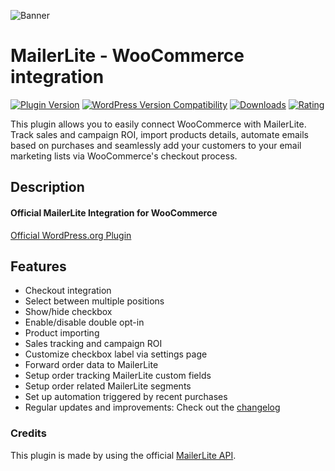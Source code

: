 ![Banner](https://ps.w.org/woo-mailerlite/assets/banner-772x250.png)

# MailerLite - WooCommerce integration
[![Plugin Version](https://img.shields.io/wordpress/plugin/v/woo-mailerlite.svg)](https://wordpress.org/plugins/woo-mailerlite/) [![WordPress Version Compatibility](https://img.shields.io/wordpress/v/woo-mailerlite.svg)](https://wordpress.org/plugins/woo-mailerlite/) [![Downloads](https://img.shields.io/wordpress/plugin/dt/woo-mailerlite.svg)](https://wordpress.org/plugins/woo-mailerlite/) [![Rating](https://img.shields.io/wordpress/plugin/r/woo-mailerlite.svg)](https://wordpress.org/plugins/woo-mailerlite/)

This plugin allows you to easily connect WooCommerce with MailerLite. Track sales and campaign ROI, import products details, automate emails based on purchases and seamlessly add your customers to your email marketing lists via WooCommerce's checkout process.

## Description

#### Official MailerLite Integration for WooCommerce 

[Official WordPress.org Plugin](https://wordpress.org/plugins/woo-mailerlite/)

## Features

*  Checkout integration
*  Select between multiple positions
*  Show/hide checkbox
*  Enable/disable double opt-in
*  Product importing
*  Sales tracking and campaign ROI
*  Customize checkbox label via settings page
*  Forward order data to MailerLite
*  Setup order tracking MailerLite custom fields
*  Setup order related MailerLite segments
*  Set up automation triggered by recent purchases
*  Regular updates and improvements: Check out the [changelog](https://wordpress.org/plugins/woo-mailerlite/changelog/)

### Credits

This plugin is made by using the official [MailerLite API](https://developers.mailerlite.com/docs).
